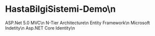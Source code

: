 # HastaBilgiSistemi-Demo\n
 ASP.Net 5.0 MVC\n
 N-Tier Architecture\n
 Entity Framework\n
 Microsoft Indetity\n
 Asp.NET Core Identity\n

